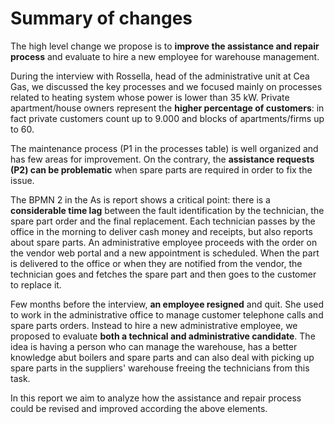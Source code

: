 # Summary of changes

The high level change we propose is to **improve the assistance and repair process** and evaluate to hire a new employee for warehouse management.

During the interview with Rossella, head of the administrative unit at Cea Gas, we discussed the key processes and we focused mainly on processes related to heating system whose power is lower than 35 kW. Private apartment/house owners represent the **higher percentage of customers**: in fact private customers count up to 9.000 and blocks of apartments/firms up to 60.

The maintenance process (P1 in the processes table) is well organized and has few areas for improvement. On the contrary, the **assistance requests (P2) can be problematic** when spare parts are required in order to fix the issue.

The BPMN 2 in the As is report shows a critical point: there is a **considerable time lag** between the fault identification by the technician, the spare part order and the final replacement. Each technician passes by the office in the morning to deliver cash money and receipts, but also reports about spare parts. An administrative employee proceeds with the order on the vendor web portal and a new appointment is scheduled. When the part is delivered to the office or when they are notified from the vendor, the technician goes and fetches the spare part and then goes to the customer to replace it.

Few months before the interview, **an employee resigned** and quit. She used to work in the administrative office to manage customer telephone calls and spare parts orders. Instead to hire a new administrative employee, we proposed to evaluate **both a technical and administrative candidate**. The idea is having a person who can manage the warehouse, has a better knowledge abut boilers and spare parts and can also deal with picking up spare parts in the suppliers' warehouse freeing the technicians from this task.

In this report we aim to analyze how the assistance and repair process could be revised and improved according the above elements.
